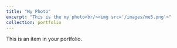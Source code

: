 ```yaml
---
title: "My Photo"
excerpt: "This is the my photo<br/><img src='/images/me5.png'>"
collection: portfolio
---
```


This is an item in your portfolio.
